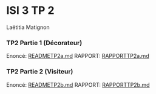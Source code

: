 # ISI 3 TP 2
Laëtitia Matignon

### TP2 Partie 1 (Décorateur)

Enoncé: [READMETP2a.md](READMETP2a.md) 
RAPPORT: [RAPPORTTP2a.md](RAPPORTTP2a.md) 

### TP2 Partie 2 (Visiteur)

Enoncé: [READMETP2b.md](READMETP2b.md) 
RAPPORT: [RAPPORTTP2b.md](RAPPORTTP2b.md) 
